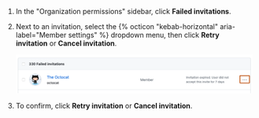 1. In the "Organization permissions" sidebar, click **Failed invitations**.
1. Next to an invitation, select the {% octicon "kebab-horizontal" aria-label="Member settings" %} dropdown menu, then click **Retry invitation** or **Cancel invitation**.

   ![Screenshot of the list of failed invitations for an organization. To the right of the first entry, a kebab icon is outlined in dark orange.](/assets/images/help/organizations/retry-or-cancel-invitation.png)

1. To confirm, click **Retry invitation** or **Cancel invitation**.